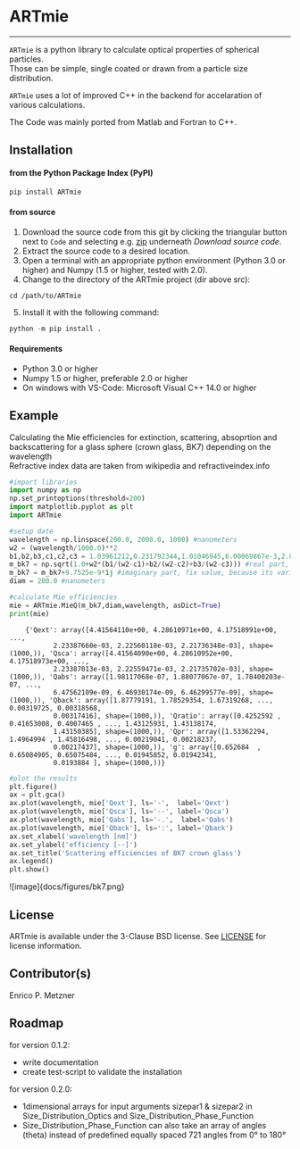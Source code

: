 # ARTmie

---

`ARTmie` is a python library to calculate optical properties of spherical particles.<br>
Those can be simple, single coated or drawn from a particle size distribution.<br>

`ARTmie` uses a lot of improved C++ in the backend for accelaration of various calculations.<br>

The Code was mainly ported from Matlab and Fortran to C++.



## Installation

<h4>from the Python Package Index (PyPI)</h4>

```python
pip install ARTmie
```

<h4>from source</h4>

1) Download the source code from this git by clicking the triangular button next to `Code` and selecting e.g. [zip](https://gitlab.kit.edu/enrico.metzner/artmie/-/archive/main/artmie-main.zip) underneath *Download source code*.<br>
2) Extract the source code to a desired location.<br>
3) Open a terminal with an appropriate python environment (Python 3.0 or higher) and Numpy (1.5 or higher, tested with 2.0).<br>
4) Change to the directory of the ARTmie project (dir above src):<br>
```
cd /path/to/ARTmie
```
5) Install it with the following command:<br>
```python
python -m pip install .
```

<h4>Requirements</h4>

- Python 3.0 or higher
- Numpy 1.5 or higher, preferable 2.0 or higher
- On windows with VS-Code: Microsoft Visual C++ 14.0 or higher



## Example

Calculating the Mie efficiencies for extinction, scattering, absoprtion and backscattering for a glass sphere (crown glass, BK7) depending on the wavelength<br>
Refractive index data are taken from <a src="https://en.wikipedia.org/wiki/Sellmeier_equation">wikipedia</a> and <a src="https://refractiveindex.info/?shelf=3d&book=glass&page=BK7">refractiveindex.info</a><br>

```python
#import libraries
import numpy as np
np.set_printoptions(threshold=200)
import matplotlib.pyplot as plt
import ARTmie
```

```python
#setup date
wavelength = np.linspace(200.0, 2000.0, 1000) #nanometers
w2 = (wavelength/1000.0)**2
b1,b2,b3,c1,c2,c3 = 1.03961212,0.231792344,1.01046945,6.00069867e-3,2.00179144e-2,103.560653
m_bk7 = np.sqrt(1.0+w2*(b1/(w2-c1)+b2/(w2-c2)+b3/(w2-c3))) #real part, from wikipedia (see above)
m_bk7 = m_bk7+9.7525e-9*1j #imaginary part, fix value, because its variability can be neglected (from refractiveindex.info see above)
diam = 200.0 #nanometers

#calculate Mie efficiencies
mie = ARTmie.MieQ(m_bk7,diam,wavelength, asDict=True)
print(mie)
```

```
    {'Qext': array([4.41564110e+00, 4.28610971e+00, 4.17518991e+00, ...,
           2.23387660e-03, 2.22560118e-03, 2.21736348e-03], shape=(1000,)), 'Qsca': array([4.41564090e+00, 4.28610952e+00, 4.17518973e+00, ...,
           2.23387013e-03, 2.22559471e-03, 2.21735702e-03], shape=(1000,)), 'Qabs': array([1.98117068e-07, 1.88077067e-07, 1.78400203e-07, ...,
           6.47562109e-09, 6.46930174e-09, 6.46299577e-09], shape=(1000,)), 'Qback': array([1.87779191, 1.78529354, 1.67319268, ..., 0.00319725, 0.00318568,
           0.00317416], shape=(1000,)), 'Qratio': array([0.4252592 , 0.41653008, 0.4007465 , ..., 1.43125931, 1.43138174,
           1.43150385], shape=(1000,)), 'Qpr': array([1.53362294, 1.4964994 , 1.45816498, ..., 0.00219041, 0.00218237,
           0.00217437], shape=(1000,)), 'g': array([0.652684  , 0.65084905, 0.65075484, ..., 0.01945852, 0.01942341,
           0.0193884 ], shape=(1000,))}
```

```python
#plot the results
plt.figure()
ax = plt.gca()
ax.plot(wavelength, mie['Qext'], ls='-',  label='Qext')
ax.plot(wavelength, mie['Qsca'], ls='--', label='Qsca')
ax.plot(wavelength, mie['Qabs'], ls='-.',  label='Qabs')
ax.plot(wavelength, mie['Qback'], ls=':', label='Qback')
ax.set_xlabel('wavelength [nm]')
ax.set_ylabel('efficiency [--]')
ax.set_title('Scattering efficiencies of BK7 crown glass')
ax.legend()
plt.show()
```

![image]{docs/figures/bk7.png}



## License

ARTmie is available under the 3-Clause BSD license. See [LICENSE](./LICENSE) for license information.



## Contributor(s)

Enrico P. Metzner



## Roadmap

for version 0.1.2:
 - write documentation
 - create test-script to validate the installation

for version 0.2.0:
 - 1dimensional arrays for input arguments sizepar1 & sizepar2 in Size\_Distribution\_Optics and Size\_Distribution\_Phase\_Function
 - Size\_Distribution\_Phase\_Function can also take an array of angles (theta) instead of predefined equally spaced 721 angles from 0° to 180°

